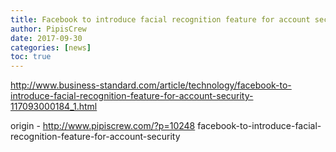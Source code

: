 ```yaml
---
title: Facebook to introduce facial recognition feature for account security
author: PipisCrew
date: 2017-09-30
categories: [news]
toc: true
---
```


http://www.business-standard.com/article/technology/facebook-to-introduce-facial-recognition-feature-for-account-security-117093000184_1.html

origin - http://www.pipiscrew.com/?p=10248 facebook-to-introduce-facial-recognition-feature-for-account-security